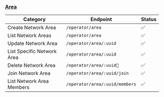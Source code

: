 ### [Area](https://developer.hashicorp.com/consul/api-docs-docs/operator/area)

| Category                   | Endpoint                       | Status 
| -------------------------- | ------------------------------ | ------ 
| Create Network Area        | `/operator/area`               | ✅ 
| List Network Areas         | `/operator/area`               | ✅ 
| Update Network Area        | `/operator/area/:uuid`         | ✅ 
| List Specific Network Area | `/operator/area/:uuid`         | ✅ 
| Delete Network Area        | `/operator/area/:uuid`         | ✅ 
| Join Network Area          | `/operator/area/:uuid/join`    | ✅ 
| List Network Area Members  | `/operator/area/:uuid/members` | ✅ 
